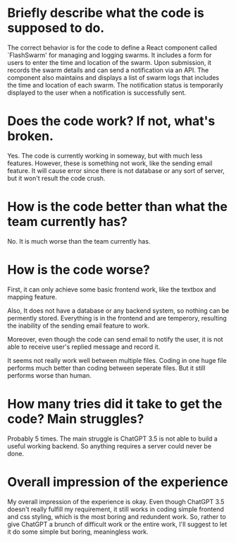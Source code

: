 # Briefly describe what the code is supposed to do.

The correct behavior is for the code to define a React component called `FlashSwarm' for managing and logging swarms. It includes a form for users to enter the time and location of the swarm. Upon submission, it records the swarm details and can send a notification via an API. The component also maintains and displays a list of swarm logs that includes the time and location of each swarm. The notification status is temporarily displayed to the user when a notification is successfully sent.

# Does the code work? If not, what's broken. 

Yes. The code is currently working in someway, but with much less features.
However, these is something not work, like the sending email feature. It will cause error since there is not database or any sort of server, but it won't result the code crush.

# How is the code better than what the team currently has?

No. It is much worse than the team currently has.

# How is the code worse?

First, it can only achieve some basic frontend work, like the textbox and mapping feature.

Also, It does not have a database or any backend system, so nothing can be permently stored. Everything is in the frontend and are temperory, resulting the inability of the sending email feature to work.

Moreover, even though the code can send email to notify the user, it is not able to receive user's replied message and record it.

It seems not really work well between multiple files. Coding in one huge file performs much better than coding between seperate files. But it still performs worse than human.

# How many tries did it take to get the code? Main struggles?

Probably 5 times. The main struggle is ChatGPT 3.5 is not able to build a useful working backend. So anything requires a server could never be done.

# Overall impression of the experience

My overall impression of the experience is okay. Even though ChatGPT 3.5 doesn't really fulfill my requirement, it still works in coding simple frontend and css styling, which is the most boring and redundent work. So, rather to give ChatGPT a brunch of difficult work or the entire work, I'll suggest to let it do some simple but boring, meaningless work.